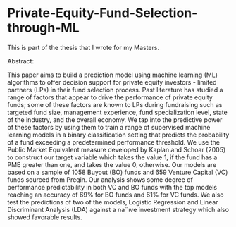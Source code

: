 # Private-Equity-Fund-Selection-through-ML
This is part of the thesis that I wrote for my Masters.

Abstract:

This paper aims to build a prediction model using machine learning (ML) algorithms to offer decision support for private equity 
investors - limited partners (LPs) in their fund selection process. Past literature has studied a range of factors that appear 
to drive the performance of private equity funds; some of these factors are known to LPs during fundraising such as targeted fund
size, management experience, fund specialization level, state of the industry, and the overall economy. We tap into the predictive
power of these factors by using them to train a range of supervised machine learning models in a binary classification setting that
predicts the probability of a fund exceeding a predetermined performance threshold. We use the Public Market Equivalent measure 
developed by Kaplan and Schoar (2005) to construct our target variable which takes the value 1, if the fund has a PME greater than 
one, and takes the value 0, otherwise. Our models are based on a sample of 1058 Buyout (BO) funds and 659 Venture Capital (VC) funds
sourced from Preqin. Our analysis shows some degree of performance predictability in both VC and BO funds with the top models reaching
an accuracy of 69% for BO funds and 61% for VC funds. We also test the predictions of two of the models, Logistic Regression and Linear
Discriminant Analysis (LDA) against a na¨ıve investment strategy which also showed favorable results. 

